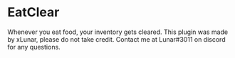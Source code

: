 # EatClear
Whenever you eat food, your inventory gets cleared.
This plugin was made by xLunar, please do not take credit.
Contact me at Lunar#3011 on discord for any questions.
